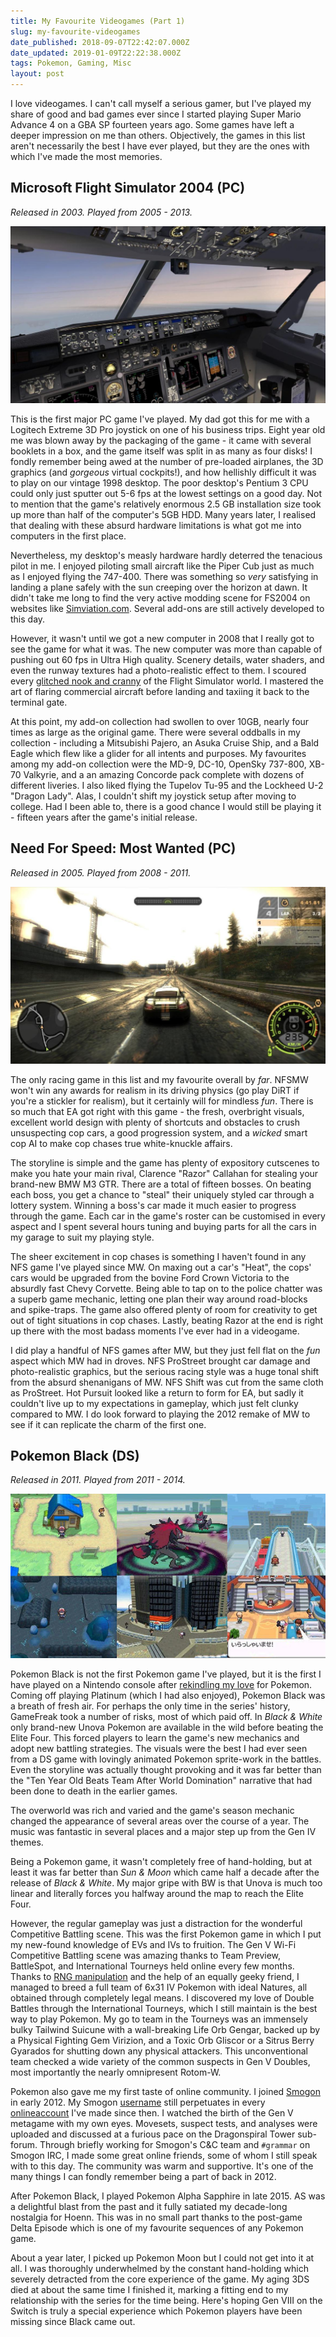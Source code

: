 ```yaml
---
title: My Favourite Videogames (Part 1)
slug: my-favourite-videogames
date_published: 2018-09-07T22:42:07.000Z
date_updated: 2019-01-09T22:22:38.000Z
tags: Pokemon, Gaming, Misc
layout: post
---
```


I love videogames. I can't call myself a serious gamer, but I've played my share of good and bad games ever since I started playing Super Mario Advance 4 on a GBA SP fourteen years ago. Some games have left a deeper impression on me than others. Objectively, the games in this list aren't necessarily the best I have ever played, but they are the ones with which I've made the most memories.

## Microsoft Flight Simulator 2004 (PC)

*Released in 2003. Played from 2005 - 2013.*

![1](/content/images/2018/09/1.jpg)

This is the first major PC game I've played. My dad got this for me with a Logitech Extreme 3D Pro joystick on one of his business trips. Eight year old me was blown away by the packaging of the game - it came with several booklets in a box, and the game itself was split in as many as four disks! I fondly remember being awed at the number of pre-loaded airplanes, the 3D graphics (and *gorgeous* virtual cockpits!), and how hellishly difficult it was to play on our vintage 1998 desktop. The poor desktop's Pentium 3 CPU could only just sputter out 5-6 fps at the lowest settings on a good day. Not to mention that the game's relatively enormous 2.5 GB installation size took up more than half of the computer's 5GB HDD. Many years later, I realised that dealing with these absurd hardware limitations is what got me into computers in the first place.

Nevertheless, my desktop's measly hardware hardly deterred the tenacious pilot in me. I enjoyed piloting small aircraft like the Piper Cub just as much as I enjoyed flying the 747-400. There was something so *very* satisfying in landing a plane safely with the sun creeping over the horizon at dawn. It didn't take me long to find the very active modding scene for FS2004 on websites like [Simviation.com](https://simviation.com/). Several add-ons are still actively developed to this day.

However, it wasn't until we got a new computer in 2008 that I really got to see the game for what it was. The new computer was more than capable of pushing out 60 fps in Ultra High quality. Scenery details, water shaders, and even the runway textures had a photo-realistic effect to them. I scoured every [glitched nook and cranny](http://www.simtours.net/strangeairportsplaces.php) of the Flight Simulator world. I mastered the art of flaring commercial aircraft before landing and taxiing it back to the terminal gate.

At this point, my add-on collection had swollen to over 10GB, nearly four times as large as the original game. There were several oddballs in my collection - including a Mitsubishi Pajero, an Asuka Cruise Ship, and a Bald Eagle which flew like a glider for all intents and purposes. My favourites among my add-on collection were the MD-9, DC-10, OpenSky 737-800, XB-70 Valkyrie, and a an amazing Concorde pack complete with dozens of different liveries. I also liked flying the Tupelov Tu-95 and the Lockheed U-2 "Dragon Lady". Alas, I couldn't shift my joystick setup after moving to college. Had I been able to, there is a good chance I would still be playing it - fifteen years after the game's initial release.

## Need For Speed: Most Wanted (PC)

*Released in 2005. Played from 2008 - 2011.*

![LGzYbP4NNOqNjyhvdj2MeNJA189Fv2gYPClucrkCyPo](/content/images/2018/09/LGzYbP4NNOqNjyhvdj2MeNJA189Fv2gYPClucrkCyPo.jpg)

The only racing game in this list and my favourite overall by *far*. NFSMW won't win any awards for realism in its driving physics (go play DiRT if you're a stickler for realism), but it certainly will for mindless *fun*. There is so much that EA got right with this game - the fresh, overbright visuals, excellent world design with plenty of shortcuts and obstacles to crush unsuspecting cop cars, a good progression system, and a *wicked* smart cop AI to make cop chases true white-knuckle affairs.

The storyline is simple and the game has plenty of expository cutscenes to make you hate your main rival, Clarence "Razor" Callahan for stealing your brand-new BMW M3 GTR. There are a total of fifteen bosses. On beating each boss, you get a chance to "steal" their uniquely styled car through a lottery system. Winning a boss's car made it much easier to progress through the game. Each car in the game's roster can be customised in every aspect and I spent several hours tuning and buying parts for all the cars in my garage to suit my playing style.

The sheer excitement in cop chases is something I haven't found in any NFS game I've played since MW. On maxing out a car's "Heat", the cops' cars would be upgraded from the bovine Ford Crown Victoria to the absurdly fast Chevy Corvette. Being able to tap on to the police chatter was a superb game mechanic, letting one plan their way around road-blocks and spike-traps. The game also offered plenty of room for creativity to get out of tight situations in cop chases. Lastly, beating Razor at the end is right up there with the most badass moments I've ever had in a videogame.

I did play a handful of NFS games after MW, but they just fell flat on the *fun* aspect which MW had in droves. NFS ProStreet brought car damage and photo-realistic graphics, but the serious racing style was a huge tonal shift from the absurd shenanigans of MW. NFS Shift was cut from the same cloth as ProStreet. Hot Pursuit looked like a return to form for EA, but sadly it couldn't live up to my expectations in gameplay, which just felt clunky compared to MW. I do look forward to playing the 2012 remake of MW to see if it can replicate the charm of the first one.

## Pokemon Black (DS)

*Released in 2011. Played from 2011 - 2014.*

![pokemon-black-and-white1](/content/images/2018/09/pokemon-black-and-white1.jpg)

Pokemon Black is not the first Pokemon game I've played, but it is the first I have played on a Nintendo console after [rekindling my love](http://arnavdhamija.com/2012/04/30/nil-sine-pokemon/) for Pokemon. Coming off playing Platinum (which I had also enjoyed), Pokemon Black was a breath of fresh air. For perhaps the only time in the series' history, GameFreak took a number of risks, most of which paid off. In *Black & White* only brand-new Unova Pokemon are available in the wild before beating the  Elite Four. This forced players to learn the game's new mechanics and adopt new battling strategies. The visuals were the best I had ever seen from a DS game with lovingly animated Pokemon sprite-work in the battles. Even the storyline was actually thought provoking and it was far better than the "Ten Year Old Beats <EVIL> Team After World Domination" narrative that had been done to death in the earlier games.

The overworld was rich and varied and the game's season mechanic changed the appearance of several areas over the course of a year. The music was fantastic in several places and a major step up from the Gen IV themes.

Being a Pokemon game, it wasn't completely free of hand-holding, but at least it was far better than *Sun & Moon* which came half a decade after the release of *Black & White*. My major gripe with BW is that Unova is much too linear and literally forces you halfway around the map to reach the Elite Four.

However, the regular gameplay was just a distraction for the wonderful Competitive Battling scene. This was the first Pokemon game in which I put my new-found knowledge of EVs and IVs to fruition. The Gen V Wi-Fi Competitive Battling scene was amazing thanks to Team Preview, BattleSpot, and International Tourneys held online every few months. Thanks to [RNG manipulation](https://www.smogon.com/ingame/rng/) and the help of an equally geeky friend, I managed to breed a full team of 6x31 IV Pokemon with ideal Natures, all obtained through completely legal means. I discovered my love of Double Battles through the International Tourneys, which I still maintain is the best way to play Pokemon. My go to team in the Tourneys was an immensely bulky Tailwind Suicune with a wall-breaking Life Orb Gengar, backed up by a Physical Fighting Gem Virizion, and a Toxic Orb Gliscor or a Sitrus Berry Gyarados for shutting down any physical attackers. This unconventional team checked a wide variety of the common suspects in Gen V Doubles, most importantly the nearly omnipresent Rotom-W.

Pokemon also gave me my first taste of online community. I joined [Smogon](https://www.smogon.com/) in early 2012. My Smogon [username](https://www.smogon.com/forums/members/shortstheory.120860/) still perpetuates in every [online](https://github.com/shortstheory)[account](https://www.reddit.com/user/shortstheory) I've made since then. I watched the birth of the Gen V metagame with my own eyes. Movesets, suspect tests, and analyses were uploaded and discussed at a furious pace on the Dragonspiral Tower sub-forum. Through briefly working for Smogon's C&C team and `#grammar` on Smogon IRC, I made some great online friends, some of whom I still speak with to this day. The community was warm and supportive. It's one of the many things I can fondly remember being a part of back in 2012.

After Pokemon Black, I played Pokemon Alpha Sapphire in late 2015. AS was a delightful blast from the past and it fully satiated my decade-long nostalgia for Hoenn. This was in no small part thanks to the post-game Delta Episode which is one of my favourite sequences of any Pokemon game.

About a year later, I picked up Pokemon Moon but I could not get into it at all. I was thoroughly underwhelmed by the constant hand-holding which severely detracted from the core experience of the game. My aging 3DS died at about the same time I finished it, marking a fitting end to my relationship with the series for the time being. Here's hoping Gen VIII on the Switch is truly a special experience which Pokemon players have been missing since Black came out.

